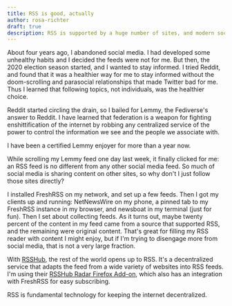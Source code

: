 ```yaml
---
title: RSS is good, actually
author: rosa-richter
draft: true
description: RSS is supported by a huge number of sites, and modern social media is all about regurgitating content from other sites. Why isn't everyone using RSS?
---
```


About four years ago, I abandoned social media. I had developed some unhealthy
habits and I decided the feeds were not for me. But then, the 2020 election
season started, and I wanted to stay informed. I tried Reddit, and found that
it was a healthier way for me to stay informed without the doom-scrolling and
parasocial relationships that made Twitter bad for me. Thus I learned
that following topics, not individuals, was the healthier choice.


Reddit started
circling the drain, so I bailed for Lemmy, the Fediverse's answer to Reddit.
I have learned that
federation is a weapon for
fighting enshittification of the internet by robbing any centralized service
of the power to control the information we see and the people we associate with.

I have been a certified Lemmy enjoyer for more than a year now.


While scrolling my Lemmy feed one day last week, it finally clicked for me:
an RSS feed is no different from any other social media feed.
So much of social media is sharing content on other sites, so why don't I just
follow those sites directly?

I installed FreshRSS on my network, and set up a few feeds. Then I
got my clients up and running: NetNewsWire on my phone, a pinned tab to my
FreshRSS instance in my browser, and newsboat in my terminal (just for fun).
Then I set about collecting feeds. As it turns out, maybe twenty percent of the
content in my feed came from a source that supported RSS, and the remaining
were original content.
That's great for filling my RSS reader with content I might enjoy,
but if I'm trying to disengage more from social media,
that is not a very large fraction.

With [RSSHub](https://docs.rsshub.app/), the rest of the world opens up to RSS.
It's a decentralized service that adapts the feed from a wide variety of
websites into RSS feeds. I'm using their
[RSSHub Radar Firefox Add-on](https://github.com/DIYgod/RSSHub-Radar), which
also has an integration with FreshRSS for easy subscribing.




RSS is fundamental technology for keeping the internet decentralized.
